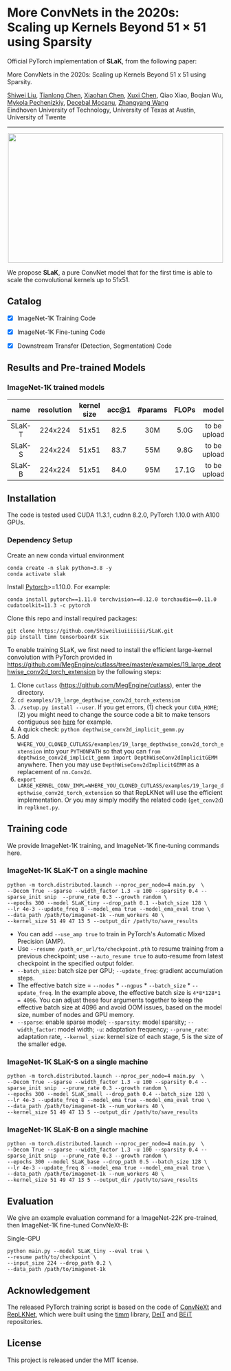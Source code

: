 #  More ConvNets in the 2020s: Scaling up Kernels Beyond 51 × 51 using Sparsity

Official PyTorch implementation of **SLaK**, from the following paper: 

More ConvNets in the 2020s: Scaling up Kernels Beyond 51 x 51 using Sparsity. 

[Shiwei Liu](https://shiweiliuiiiiiii.github.io/), [Tianlong Chen](https://tianlong-chen.github.io/about/), [Xiaohan Chen](http://www.xiaohanchen.com/), [Xuxi Chen](https://xxchen.site/), Qiao Xiao, Boqian Wu, [Mykola Pechenizkiy](https://www.win.tue.nl/~mpechen/), [Decebal Mocanu](https://people.utwente.nl/d.c.mocanu), [Zhangyang Wang](https://vita-group.github.io/)\
Eindhoven University of Technology, University of Texas at Austin, University of Twente

--- 
<p align="center">
<img src="https://github.com/Shiweiliuiiiiiii/SLaK/blob/main/SLaK.png" width="500" height="300">
</p>

We propose **SLaK**, a pure ConvNet model that for the first time is able to scale the convolutional kernels up to 51x51. 

## Catalog
- [x] ImageNet-1K Training Code   
- [x] ImageNet-1K Fine-tuning Code  
- [x] Downstream Transfer (Detection, Segmentation) Code


<!-- ✅ ⬜️  -->

## Results and Pre-trained Models
### ImageNet-1K trained models

| name | resolution | kernel size |acc@1 | #params | FLOPs | model |
|:---:|:---:|:---:|:---:| :---:|:---:|:---:|
| SLaK-T | 224x224 | 51x51 |82.5 | 30M | 5.0G | to be upload |
| SLaK-S | 224x224 | 51x51 | 83.7 | 55M | 9.8G |  to be upload |
| SLaK-B | 224x224 | 51x51 | 84.0 | 95M | 17.1G |  to be upload |

## Installation

The code is tested used CUDA 11.3.1, cudnn 8.2.0, PyTorch 1.10.0 with A100 GPUs.

### Dependency Setup
Create an new conda virtual environment
```
conda create -n slak python=3.8 -y
conda activate slak
```

Install [Pytorch](https://pytorch.org/)>=1.10.0. For example:
```
conda install pytorch==1.11.0 torchvision==0.12.0 torchaudio==0.11.0 cudatoolkit=11.3 -c pytorch
```

Clone this repo and install required packages:
```
git clone https://github.com/Shiweiliuiiiiiii/SLaK.git
pip install timm tensorboardX six
```

To enable training SLaK, we first need to install the efficient large-kernel convolution with PyTorch provided in https://github.com/MegEngine/cutlass/tree/master/examples/19_large_depthwise_conv2d_torch_extension by the following steps:

1. Clone ```cutlass``` (https://github.com/MegEngine/cutlass), enter the directory.
2. ```cd examples/19_large_depthwise_conv2d_torch_extension```
3. ```./setup.py install --user```. If you get errors, (1) check your ```CUDA_HOME```; (2) you might need to change the source code a bit to make tensors contiguous see [here](https://github.com/Shiweiliuiiiiiii/SLaK/blob/3f8b1c46eee34da440afae507df13bc6307c3b2c/depthwise_conv2d_implicit_gemm.py#L25) for example. 
4. A quick check: ```python depthwise_conv2d_implicit_gemm.py```
5. Add ```WHERE_YOU_CLONED_CUTLASS/examples/19_large_depthwise_conv2d_torch_extension``` into your ```PYTHONPATH``` so that you can ```from depthwise_conv2d_implicit_gemm import DepthWiseConv2dImplicitGEMM``` anywhere. Then you may use ```DepthWiseConv2dImplicitGEMM``` as a replacement of ```nn.Conv2d```.
6. ```export LARGE_KERNEL_CONV_IMPL=WHERE_YOU_CLONED_CUTLASS/examples/19_large_depthwise_conv2d_torch_extension``` so that RepLKNet will use the efficient implementation. Or you may simply modify the related code (```get_conv2d```) in ```replknet.py```.

## Training code

We provide ImageNet-1K training, and ImageNet-1K fine-tuning commands here.

### ImageNet-1K SLaK-T on a single machine
```
python -m torch.distributed.launch --nproc_per_node=4 main.py  \
--Decom True --sparse --width_factor 1.3 -u 100 --sparsity 0.4 --sparse_init snip  --prune_rate 0.3 --growth random \
--epochs 300 --model SLaK_tiny --drop_path 0.1 --batch_size 128 \
--lr 4e-3 --update_freq 8 --model_ema true --model_ema_eval true \
--data_path /path/to/imagenet-1k --num_workers 40 \
--kernel_size 51 49 47 13 5 --output_dir /path/to/save_results
```

- You can add `--use_amp true` to train in PyTorch's Automatic Mixed Precision (AMP).
- Use `--resume /path_or_url/to/checkpoint.pth` to resume training from a previous checkpoint; use `--auto_resume true` to auto-resume from latest checkpoint in the specified output folder.
- `--batch_size`: batch size per GPU; `--update_freq`: gradient accumulation steps.
- The effective batch size = `--nodes` * `--ngpus` * `--batch_size` * `--update_freq`. In the example above, the effective batch size is `4*8*128*1 = 4096`. You can adjust these four arguments together to keep the effective batch size at 4096 and avoid OOM issues, based on the model size, number of nodes and GPU memory.
- `--sparse`: enable sparse model; `--sparsity`: model sparsity; `--width_factor`: model width; `-u`: adaptation frequency; `--prune_rate`: adaptation rate, `--kernel_size`: kernel size of each stage, 5 is the size of the smaller edge.

### ImageNet-1K SLaK-S on a single machine
```
python -m torch.distributed.launch --nproc_per_node=4 main.py  \
--Decom True --sparse --width_factor 1.3 -u 100 --sparsity 0.4 --sparse_init snip  --prune_rate 0.3 --growth random \
--epochs 300 --model SLaK_small --drop_path 0.4 --batch_size 128 \
--lr 4e-3 --update_freq 8 --model_ema true --model_ema_eval true \
--data_path /path/to/imagenet-1k --num_workers 40 \
--kernel_size 51 49 47 13 5 --output_dir /path/to/save_results
```

### ImageNet-1K SLaK-B on a single machine
```
python -m torch.distributed.launch --nproc_per_node=4 main.py  \
--Decom True --sparse --width_factor 1.3 -u 100 --sparsity 0.4 --sparse_init snip  --prune_rate 0.3 --growth random \
--epochs 300 --model SLaK_base --drop_path 0.5 --batch_size 128 \
--lr 4e-3 --update_freq 8 --model_ema true --model_ema_eval true \
--data_path /path/to/imagenet-1k --num_workers 40 \
--kernel_size 51 49 47 13 5 --output_dir /path/to/save_results
```

## Evaluation
We give an example evaluation command for a ImageNet-22K pre-trained, then ImageNet-1K fine-tuned ConvNeXt-B:

Single-GPU
```
python main.py --model SLaK_tiny --eval true \
--resume path/to/checkpoint \
--input_size 224 --drop_path 0.2 \
--data_path /path/to/imagenet-1k
```

## Acknowledgement
The released PyTorch training script is based on the code of [ConvNeXt](https://github.com/facebookresearch/ConvNeXt) and [RepLKNet](https://github.com/DingXiaoH/RepLKNet-pytorch), which were built using the [timm](https://github.com/rwightman/pytorch-image-models) library, [DeiT](https://github.com/facebookresearch/deit) and [BEiT](https://github.com/microsoft/unilm/tree/master/beit) repositories.

## License
This project is released under the MIT license.

